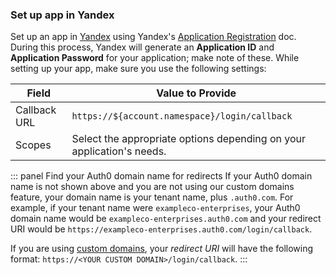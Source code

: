 ### Set up app in Yandex
Set up an app in [Yandex](https://oauth.yandex.ru/client/new) using Yandex's [Application Registration](https://yandex.ru/dev/oauth/doc/dg/tasks/register-client-docpage/) doc. During this process, Yandex will generate an **Application ID** and **Application Password** for your application; make note of these.
While setting up your app, make sure you use the following settings:

| Field | Value to Provide |
| - | - |
| Callback URL | `https://${account.namespace}/login/callback` |
| Scopes | Select the appropriate options depending on your application's needs. |

::: panel Find your Auth0 domain name for redirects
If your Auth0 domain name is not shown above and you are not using our custom domains feature, your domain name is your tenant name, plus `.auth0.com`. For example, if your tenant name were `exampleco-enterprises`, your Auth0 domain name would be `exampleco-enterprises.auth0.com` and your redirect URI would be `https://exampleco-enterprises.auth0.com/login/callback`.

If you are using [custom domains](/custom-domains), your <dfn data-key="callback">redirect URI</dfn> will have the following format: `https://<YOUR CUSTOM DOMAIN>/login/callback`.
:::